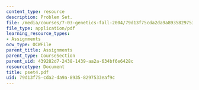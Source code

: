 ```yaml
---
content_type: resource
description: Problem Set.
file: /media/courses/7-03-genetics-fall-2004/79d13f75cda2da9a89358297533eaf9c_pset4.pdf
file_type: application/pdf
learning_resource_types:
- Assignments
ocw_type: OCWFile
parent_title: Assignments
parent_type: CourseSection
parent_uid: 439282d7-2438-1439-aa2a-634bf6e6428c
resourcetype: Document
title: pset4.pdf
uid: 79d13f75-cda2-da9a-8935-8297533eaf9c
---
```

